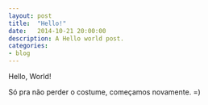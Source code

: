 ```yaml
---
layout: post
title:  "Hello!"
date:   2014-10-21 20:00:00
description: A Hello world post.
categories:
- blog
---
```


Hello, World!


Só pra não perder o costume, começamos novamente.
=)
